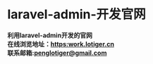 # laravel-admin-开发官网
**利用laravel-admin开发的官网**    
**在线浏览地址：<https:work.lotiger.cn>**    
**联系邮箱:penglotiger@gmail.com**
